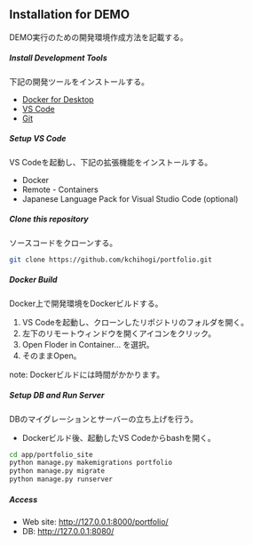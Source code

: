 ## Installation for DEMO
DEMO実行のための開発環境作成方法を記載する。

##### Install Development Tools
下記の開発ツールをインストールする。

- [Docker for Desktop](https://www.docker.com/products/docker-desktop/)
- [VS Code](https://azure.microsoft.com/ja-jp/products/visual-studio-code/)
- [Git](https://git-scm.com/book/ja/v2/%E4%BD%BF%E3%81%84%E5%A7%8B%E3%82%81%E3%82%8B-Git%E3%81%AE%E3%82%A4%E3%83%B3%E3%82%B9%E3%83%88%E3%83%BC%E3%83%AB)

##### Setup VS Code
VS Codeを起動し、下記の拡張機能をインストールする。

- Docker
- Remote - Containers
- Japanese Language Pack for Visual Studio Code (optional)

##### Clone this repository 
ソースコードをクローンする。

```bash
git clone https://github.com/kchihogi/portfolio.git
```

##### Docker Build
Docker上で開発環境をDockerビルドする。

1. VS Codeを起動し、クローンしたリポジトリのフォルダを開く。
2. 左下のリモートウィンドウを開くアイコンをクリック。
3. Open Floder in Container... を選択。
4. そのままOpen。

note: Dockerビルドには時間がかかります。

##### Setup DB and Run Server
DBのマイグレーションとサーバーの立ち上げを行う。

- Dockerビルド後、起動したVS Codeからbashを開く。
```bash
cd app/portfolio_site
python manage.py makemigrations portfolio
python manage.py migrate
python manage.py runserver
```

##### Access

- Web site: http://127.0.0.1:8000/portfolio/
- DB: http://127.0.0.1:8080/
